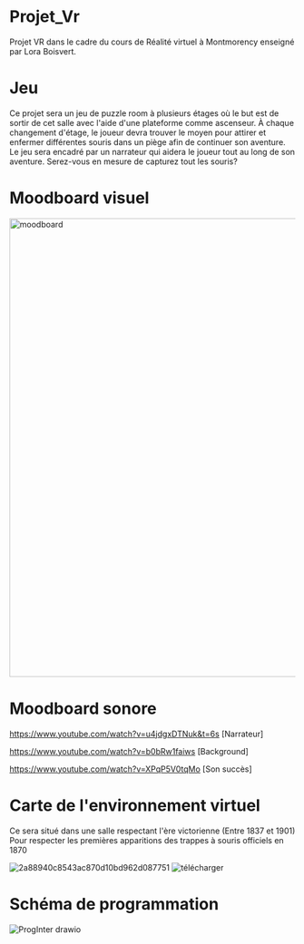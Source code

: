 # Projet_Vr
Projet VR dans le cadre du cours de Réalité virtuel à Montmorency enseigné par Lora Boisvert.

# Jeu
Ce projet sera un jeu de puzzle room à plusieurs étages où le but est de sortir de cet salle avec l'aide d'une plateforme comme ascenseur. À chaque changement d'étage, le joueur devra trouver le moyen pour attirer et enfermer différentes souris dans un piège afin de continuer son aventure. Le jeu sera encadré par un narrateur qui aidera le joueur tout au long de son aventure. Serez-vous en mesure de capturez tout les souris?
# Moodboard visuel
<img width="809" alt="moodboard" src="https://github.com/IsaacFaf/Projet_Vr/assets/89608287/e48453c8-de37-4945-b996-04c232b54e58">

# Moodboard sonore
https://www.youtube.com/watch?v=u4jdgxDTNuk&t=6s [Narrateur]

https://www.youtube.com/watch?v=b0bRw1faiws [Background]

https://www.youtube.com/watch?v=XPqP5V0tqMo [Son succès]

# Carte de l'environnement virtuel
Ce sera situé dans une salle respectant l'ère victorienne (Entre 1837 et 1901) Pour respecter les premières apparitions des trappes à souris officiels en 1870

![2a88940c8543ac870d10bd962d087751](https://github.com/IsaacFaf/Projet_Vr/assets/89608287/f7038f2d-7783-410c-a3ea-71e7e5e948a6)
![télécharger](https://github.com/IsaacFaf/Projet_Vr/assets/89608287/04e12924-6887-4e96-a99f-c84191fdbdac)


# Schéma de programmation
![ProgInter drawio](https://github.com/IsaacFaf/Projet_Vr/assets/89608287/9198d977-e4d4-45df-a1e3-a7d89cb4b53b)
